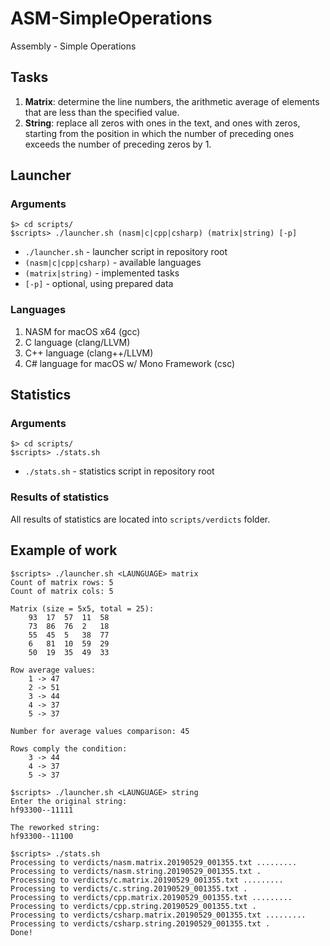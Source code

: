 # ASM-SimpleOperations

Assembly - Simple Operations

## Tasks

1. **Matrix**: determine the line numbers, the arithmetic average of elements that are less than the specified value.
2. **String**: replace all zeros with ones in the text, and ones with zeros, starting from the position in which the number of preceding ones exceeds the number of preceding zeros by 1. 

## Launcher

### Arguments

```console
$> cd scripts/
$scripts> ./launcher.sh (nasm|c|cpp|csharp) (matrix|string) [-p]
```

- `./launcher.sh` - launcher script in repository root
- `(nasm|c|cpp|csharp)` - available languages
- `(matrix|string)` - implemented tasks
- `[-p]` - optional, using prepared data

### Languages

1. NASM for macOS x64 (gcc)
2. C language (clang/LLVM)
3. C++ language (clang++/LLVM)
4. C# language for macOS w/ Mono Framework (csc)

## Statistics

### Arguments

```console
$> cd scripts/
$scripts> ./stats.sh
```

- `./stats.sh` - statistics script in repository root

### Results of statistics

All results of statistics are located into `scripts/verdicts` folder.

## Example of work

```console
$scripts> ./launcher.sh <LAUNGUAGE> matrix
Count of matrix rows: 5
Count of matrix cols: 5

Matrix (size = 5x5, total = 25):
	93	17	57	11	58
	73	86	76	2	18
	55	45	5	38	77
	6	81	10	59	29
	50	19	35	49	33

Row average values:
	1 -> 47
	2 -> 51
	3 -> 44
	4 -> 37
	5 -> 37

Number for average values comparison: 45

Rows comply the condition:
	3 -> 44
	4 -> 37
	5 -> 37

$scripts> ./launcher.sh <LAUNGUAGE> string
Enter the original string:
hf93300--11111

The reworked string:
hf93300--11100

$scripts> ./stats.sh
Processing to verdicts/nasm.matrix.20190529_001355.txt .........
Processing to verdicts/nasm.string.20190529_001355.txt .
Processing to verdicts/c.matrix.20190529_001355.txt .........
Processing to verdicts/c.string.20190529_001355.txt .
Processing to verdicts/cpp.matrix.20190529_001355.txt .........
Processing to verdicts/cpp.string.20190529_001355.txt .
Processing to verdicts/csharp.matrix.20190529_001355.txt .........
Processing to verdicts/csharp.string.20190529_001355.txt .
Done!
```